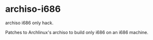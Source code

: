archiso-i686
============

archiso i686 only hack.

Patches to Archlinux's archiso to build only i686 on an i686 machine.
